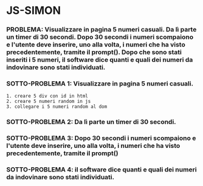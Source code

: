 # JS-SIMON

### PROBLEMA: Visualizzare in pagina 5 numeri casuali. Da lì parte un timer di 30 secondi. Dopo 30 secondi i numeri scompaiono e l'utente deve inserire, uno alla volta, i numeri che ha visto precedentemente, tramite il prompt(). Dopo che sono stati inseriti i 5 numeri, il software dice quanti e quali dei numeri da indovinare sono stati individuati.

### SOTTO-PROBLEMA 1: Visualizzare in pagina 5 numeri casuali.
    1. creare 5 div con id in html 
    2. creare 5 numeri random in js
    3. collegare i 5 numeri random al dom

### SOTTO-PROBLEMA 2: Da lì parte un timer di 30 secondi.

### SOTTO-PROBLEMA 3: Dopo 30 secondi i numeri scompaiono e l'utente deve inserire, uno alla volta, i numeri che ha visto precedentemente, tramite il prompt()

### SOTTO-PROBLEMA 4: il software dice quanti e quali dei numeri da indovinare sono stati individuati.